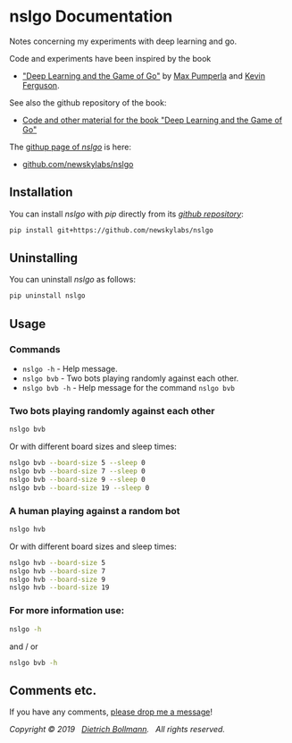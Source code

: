 

# nslgo Documentation


Notes concerning my experiments with deep learning and go.

Code and experiments have been inspired by the book

- ["Deep Learning and the Game of Go"](https://www.manning.com/books/deep-learning-and-the-game-of-go)
by 
[Max Pumperla](https://maxpumperla.com/) and 
[Kevin Ferguson](https://github.com/macfergus).


See also the github repository of the book:

- [Code and other material for the book "Deep Learning and the Game of Go"](https://github.com/maxpumperla/deep_learning_and_the_game_of_go)

The [githup page of *nslgo*](https://github.com/newskylabs/nslgo) is here:

- [github.com/newskylabs/nslgo](https://github.com/newskylabs/nslgo)


## Installation

You can install *nslgo* with *pip* directly from its *[github repository](https://github.com/newskylabs/nslgo)*:

```sh
pip install git+https://github.com/newskylabs/nslgo
```


## Uninstalling

You can uninstall *nslgo* as follows:

```sh
pip uninstall nslgo
```


## Usage


### Commands

* `nslgo -h` - Help message.
* `nslgo bvb` - Two bots playing randomly against each other.
* `nslgo bvb -h` - Help message for the command `nslgo bvb`


### Two bots playing randomly against each other

```sh
nslgo bvb
```

Or with different board sizes and sleep times:

```sh
nslgo bvb --board-size 5 --sleep 0
nslgo bvb --board-size 7 --sleep 0
nslgo bvb --board-size 9 --sleep 0
nslgo bvb --board-size 19 --sleep 0
```

### A human playing against a random bot

```sh
nslgo hvb
```

Or with different board sizes and sleep times:

```sh
nslgo hvb --board-size 5
nslgo hvb --board-size 7
nslgo hvb --board-size 9
nslgo hvb --board-size 19
```

### For more information use:

```sh
nslgo -h
```

and / or

```sh
nslgo bvb -h
```


## Comments etc.

If you have any comments, [please drop me a message](http://dietrich.newskylabs.net/email)!

*Copyright &copy; 2019 &nbsp; [Dietrich Bollmann](http://dietrich.newskylabs.net/). &nbsp; All rights reserved.*

